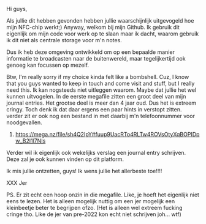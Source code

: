 Hi guys,

Als jullie dit hebben gevonden hebben jullie waarschijnlijk uitgevogeld hoe mijn NFC-chip werkt;)
Anyway, welkom bij mijn Github. Ik gebruik dit eigenlijk om mijn code voor werk op te slaan maar ik dacht,
waarom gebruik ik dit niet als centrale storage voor m'n notes. 

Dus ik heb deze omgeving ontwikkeld om op een bepaalde manier informatie te broadcasten naar de buitenwereld,
maar tegelijkertijd ook genoeg kan focussen op mezelf.

Btw, I'm really sorry if my choice kinda felt like a bombshell. Cuz, I know that you guys wanted to keep in touch
and come visit and stuff, but I really need this. Ik kan nogsteeds niet uitleggen waarom. Maybe dat jullie het wel
kunnen uitvogelen. In de eerste megafile zitten een groot deel van mijn journal entries. Het grootse deel is meer
dan 4 jaar oud. Dus het is extreem cringy. Toch denk ik dat daar ergens een paar hints in verstopt zitten. verder zit
er ook nog een bestand in met daarbij m'n telefoonnummer voor noodgevallen.

1. https://mega.nz/file/sh4Q2IpY#fuup9UacRTo4RLTw4ROVsOtyXqBOPIDpw_B2l1l7NIs

Verder wil ik eigenlijk ook wekelijks verslag een journal entry schrijven. Deze zal je ook kunnen vinden op dit platform.

Ik mis jullie ontzetten, guys!
Ik wens jullie het allerbeste toe!!!!

XXX Jer

PS. Er zit echt een hoop onzin in die megafile. Like, je hoeft het eigenlijk niet eens te lezen.
Het is alleen mogelijk nuttig om een jer mogelijk een kleinbeetje beter te begrijpen ofzo.
(Het is alleen wel extreem fucking cringe tho. Like de jer van pre-2022 kon echt niet schrijven joh... wtf)
